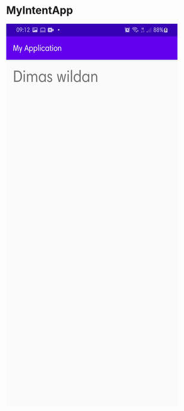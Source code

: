# MyIntentApp
![jpeg](https://github.com/dimaswildanR3/MyIntentApp/blob/master/WhatsApp%20Image%202021-02-17%20at%2010.22.19%20(1).jpeg)
